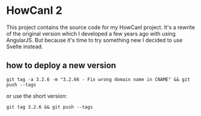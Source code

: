 # HowCanI 2

This project contains the source code for my HowCanI project. It's a rewrite of the original version which I developed a few years ago with using AngularJS.
But because it's time to try something new I decided to use Svelte instead.

## how to deploy a new version

```
git tag -a 3.2.6 -m "3.2.66 - Fix wrong domain name in CNAME" && git push --tags
```

or use the short version:

```
git tag 3.2.6 && git push --tags
```
